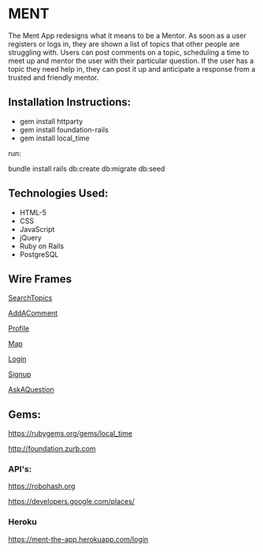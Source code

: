 # MENT
 
The Ment App redesigns what it means to be a Mentor. As soon as a user registers or logs in, they are shown a list of topics that other people are struggling with. Users can post comments on a topic, scheduling a time to meet up and mentor the user with their particular question. If the user has a topic they need help in, they can post it up and anticipate a response from a trusted and friendly mentor.

## Installation Instructions: ##

* gem install httparty
* gem install foundation-rails
* gem install local_time

run:

bundle install
rails db:create db:migrate db:seed

## Technologies Used: ##

* HTML-5
* CSS
* JavaScript
* jQuery
* Ruby on Rails
* PostgreSQL

## Wire Frames ##
 [SearchTopics](http://i.imgur.com/TJpCD26.png)

 [AddAComment](http://i.imgur.com/hbCu75Q.png)

 [Profile](http://i.imgur.com/6LLk02A.png)

 [Map](http://i.imgur.com/8QQSM2r.png)

 [Login](http://i.imgur.com/Zl9lUc8.png)

 [Signup](http://i.imgur.com/Fl9S3st.png)

 [AskAQuestion](http://i.imgur.com/Z3bro2s.png)

## Gems: ##

https://rubygems.org/gems/local_time

http://foundation.zurb.com

### API's: ###

https://robohash.org

https://developers.google.com/places/

### Heroku ###

https://ment-the-app.herokuapp.com/login
